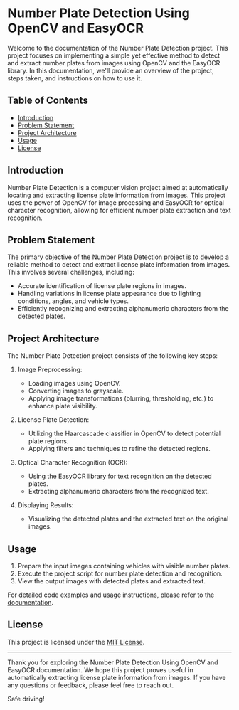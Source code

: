# Number Plate Detection Using OpenCV and EasyOCR

Welcome to the documentation of the Number Plate Detection project. This project focuses on implementing a simple yet effective method to detect and extract number plates from images using OpenCV and the EasyOCR library. In this documentation, we'll provide an overview of the project, steps taken, and instructions on how to use it.

## Table of Contents

- [Introduction](#introduction)
- [Problem Statement](#problem-statement)
- [Project Architecture](#project-architecture)
- [Usage](#usage)
- [License](#license)

## Introduction

Number Plate Detection is a computer vision project aimed at automatically locating and extracting license plate information from images. This project uses the power of OpenCV for image processing and EasyOCR for optical character recognition, allowing for efficient number plate extraction and text recognition.

## Problem Statement

The primary objective of the Number Plate Detection project is to develop a reliable method to detect and extract license plate information from images. This involves several challenges, including:
- Accurate identification of license plate regions in images.
- Handling variations in license plate appearance due to lighting conditions, angles, and vehicle types.
- Efficiently recognizing and extracting alphanumeric characters from the detected plates.

## Project Architecture

The Number Plate Detection project consists of the following key steps:

1. Image Preprocessing:
   - Loading images using OpenCV.
   - Converting images to grayscale.
   - Applying image transformations (blurring, thresholding, etc.) to enhance plate visibility.

2. License Plate Detection:
   - Utilizing the Haarcascade classifier in OpenCV to detect potential plate regions.
   - Applying filters and techniques to refine the detected regions.

3. Optical Character Recognition (OCR):
   - Using the EasyOCR library for text recognition on the detected plates.
   - Extracting alphanumeric characters from the recognized text.

4. Displaying Results:
   - Visualizing the detected plates and the extracted text on the original images.

## Usage

1. Prepare the input images containing vehicles with visible number plates.
2. Execute the project script for number plate detection and recognition.
3. View the output images with detected plates and extracted text.

For detailed code examples and usage instructions, please refer to the [documentation](docs/README.md).


## License

This project is licensed under the [MIT License](LICENSE).

---

Thank you for exploring the Number Plate Detection Using OpenCV and EasyOCR documentation. We hope this project proves useful in automatically extracting license plate information from images. If you have any questions or feedback, please feel free to reach out.

Safe driving!

